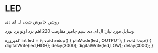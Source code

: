 # LED
 روشن خاموش شدن ال ای دی

 وسایل مورد نیاز:
 ال ای دی
سیم جامپر
مقاومت 220 اهم
برد اونو
برد بورد

کدپروژه:
int led = 9;
void setup() {
 pinMode(led , OUTPUT);
}
void loop() {
 digitalWrite(led,HIGH);
 delay(3000);
 digitalWrite(led,LOW);
 delay(3000);
 }
